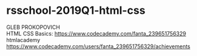 # rsschool-2019Q1-html-css
GLEB PROKOPOVICH<br>
HTML CSS Basics: https://www.codecademy.com/fanta_239651756329<br>
htmlacademy https://www.codecademy.com/users/fanta_239651756329/achievements
